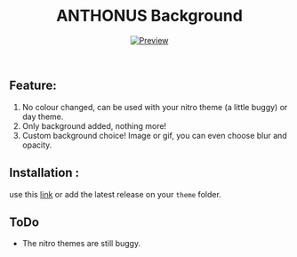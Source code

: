 <br/><div align="center">

# ANTHONUS Background

[![Preview](https://img.shields.io/badge/Preview-5865F2?logo=Discord&style=for-the-badge&labelColor=black)](https://gibbu.github.io/ThemePreview/?file=https://anthonuss.github.io/DiscordBackground/ANTHONUS-Background.css)

</div><br/>

## Feature:

1. No colour changed, can be used with your nitro theme (a little buggy) or day theme.
2. Only background added, nothing more!
3. Custom background choice! Image or gif, you can even choose blur and opacity.

## Installation :

use this [link](https://anthonuss.github.io/DiscordBackground/ANTHONUS-Background.css) or add the latest release on your `theme` folder.

## ToDo

- The nitro themes are still buggy.
